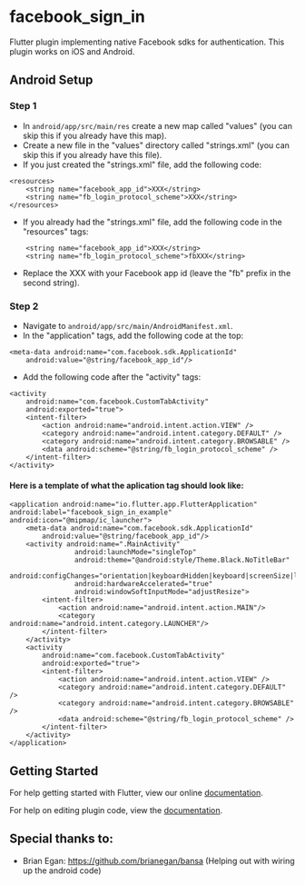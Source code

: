 # facebook_sign_in

Flutter plugin implementing native Facebook sdks for authentication. This plugin works on iOS and Android.

## Android Setup
### Step 1
- In `android/app/src/main/res` create a new map called "values" (you can skip this if you already have this map). 
- Create a new file in the "values" directory called "strings.xml" (you can skip this if you already have this file).
- If you just created the "strings.xml" file, add the following code:
```
<resources>
    <string name="facebook_app_id">XXX</string>
    <string name="fb_login_protocol_scheme">XXX</string>
</resources>
```
- If you already had the "strings.xml" file, add the following code in the "resources" tags:
```
    <string name="facebook_app_id">XXX</string>
    <string name="fb_login_protocol_scheme">fbXXX</string>
```
- Replace the XXX with your Facebook app id (leave the "fb" prefix in the second string).
### Step 2
- Navigate to `android/app/src/main/AndroidManifest.xml`.
- In the "application" tags, add the following code at the top:
```
<meta-data android:name="com.facebook.sdk.ApplicationId" 
    android:value="@string/facebook_app_id"/>
```
- Add the following code after the "activity" tags:
```
<activity
    android:name="com.facebook.CustomTabActivity"
    android:exported="true">
    <intent-filter>
        <action android:name="android.intent.action.VIEW" />
        <category android:name="android.intent.category.DEFAULT" />
        <category android:name="android.intent.category.BROWSABLE" />
        <data android:scheme="@string/fb_login_protocol_scheme" />
    </intent-filter>
</activity>
```
#### Here is a template of what the aplication tag should look like:
```
<application android:name="io.flutter.app.FlutterApplication" android:label="facebook_sign_in_example" android:icon="@mipmap/ic_launcher">
    <meta-data android:name="com.facebook.sdk.ApplicationId" 
        android:value="@string/facebook_app_id"/>
    <activity android:name=".MainActivity"
                android:launchMode="singleTop"
                android:theme="@android:style/Theme.Black.NoTitleBar"
                android:configChanges="orientation|keyboardHidden|keyboard|screenSize|locale|layoutDirection"
                android:hardwareAccelerated="true"
                android:windowSoftInputMode="adjustResize">
        <intent-filter>
            <action android:name="android.intent.action.MAIN"/>
            <category android:name="android.intent.category.LAUNCHER"/>
        </intent-filter>
    </activity>
    <activity
        android:name="com.facebook.CustomTabActivity"
        android:exported="true">
        <intent-filter>
            <action android:name="android.intent.action.VIEW" />
            <category android:name="android.intent.category.DEFAULT" />
            <category android:name="android.intent.category.BROWSABLE" />
            <data android:scheme="@string/fb_login_protocol_scheme" />
        </intent-filter>
    </activity>
</application>
```

## Getting Started

For help getting started with Flutter, view our online
[documentation](http://flutter.io/).

For help on editing plugin code, view the [documentation](https://flutter.io/platform-plugins/#edit-code).

## Special thanks to:
- Brian Egan: https://github.com/brianegan/bansa (Helping out with wiring up the android code)
